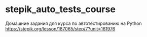 # stepik_auto_tests_course
Домашние задания для курса по автотестированию на Python
https://stepik.org/lesson/187065/step/7?unit=161976